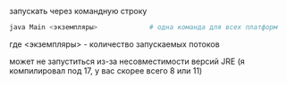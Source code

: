 запускать через командную строку

```bash
java Main <экземпляры>             # одна команда для всех платформ
```

где <экземпляры> - количество запускаемых потоков

может не запуститься из-за несовместимости версий JRE (я компилировал под 17, у вас скорее всего 8 или 11)
 
